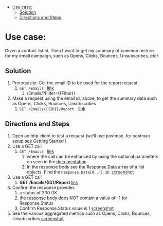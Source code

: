 - [Use case:](#use-case)
    - [Solution](#solution)
    - [Directions and Steps](#directions-and-steps)

# Use case:

Given a contact list id,
Then I want to get my summary of common metrics for my email campaign, such as Opens, Clicks, Bounces, Unsubscribes, etc/

## Solution 

1. Prerequisite: Get the email ID to be used for the report request
    1. `GET /Emails ` [link](https://developer.benchmarkemail.com/#0068614f-f224-141b-b1eb-8768abc0f5d3) 
        1. /Emails/?Filter={{Filter}}
1. Make a request using the email id, above, to get the summary data such as Opens, Clicks, Bounces, Unsubscribes 
    1. `GET /Emails/{{ID}}/Report  `[link](https://developer.benchmarkemail.com/#8819bcb9-afc9-9e7c-b31a-44aab47ed758)

## Directions and Steps 

1. Open an http client to test a request (we'll use postman, for postman setup see Getting Started )
1. Use a GET call ` `
    1. `GET /Emails ` [link](https://developer.benchmarkemail.com/#0068614f-f224-141b-b1eb-8768abc0f5d3) 
        1. where the call can be enhanced by using the optional parameters on seen in the [documentation](https://developer.benchmarkemail.com/#0068614f-f224-141b-b1eb-8768abc0f5d3) 
        1. In the response body see the Response.Data array of a list objects. Find the <code>Response.Data[0..n].ID </code>[screenshot](https://www.dropbox.com/s/9m0t0hvhq0g4wza/2018-09-19_10-52-59.png?dl=0)
1. Use a GET call
    1. <strong>GET /Emails/{ID}/Report  </strong>[link](https://developer.benchmarkemail.com/#8819bcb9-afc9-9e7c-b31a-44aab47ed758)
1. Confirm the response provides 
    1. a status of 200 OK 
    1. the response body does NOT contain a value of -1 for Response.Status 
    1. Confirm Response.Status value is 1 [screenshot](https://www.dropbox.com/s/ewwb8p0pshwwwxz/2018-09-13_13-41-35.png?dl=0)
1. See the various aggregated metrics such as Opens, Clicks, Bounces, Unsubscribes [screenshot](https://www.dropbox.com/s/bijnxgti7e5ga6l/2018-09-13_13-44-41.png?dl=0)